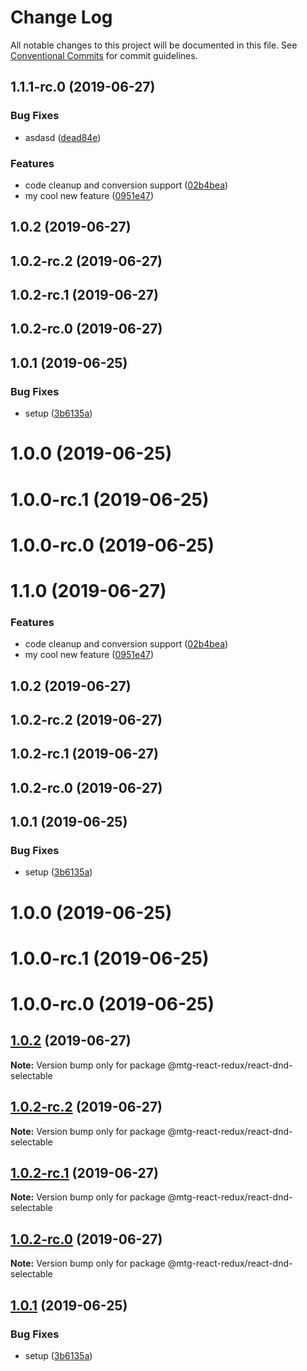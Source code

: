 # Change Log

All notable changes to this project will be documented in this file.
See [Conventional Commits](https://conventionalcommits.org) for commit guidelines.

## 1.1.1-rc.0 (2019-06-27)


### Bug Fixes

* asdasd ([dead84e](https://github.com/okonech/mtg-react-redux/commit/dead84e))


### Features

* code cleanup and conversion support ([02b4bea](https://github.com/okonech/mtg-react-redux/commit/02b4bea))
* my cool new feature ([0951e47](https://github.com/okonech/mtg-react-redux/commit/0951e47))



## 1.0.2 (2019-06-27)



## 1.0.2-rc.2 (2019-06-27)



## 1.0.2-rc.1 (2019-06-27)



## 1.0.2-rc.0 (2019-06-27)



## 1.0.1 (2019-06-25)


### Bug Fixes

* setup ([3b6135a](https://github.com/okonech/mtg-react-redux/commit/3b6135a))



# 1.0.0 (2019-06-25)



# 1.0.0-rc.1 (2019-06-25)



# 1.0.0-rc.0 (2019-06-25)






# 1.1.0 (2019-06-27)


### Features

* code cleanup and conversion support ([02b4bea](https://github.com/okonech/mtg-react-redux/commit/02b4bea))
* my cool new feature ([0951e47](https://github.com/okonech/mtg-react-redux/commit/0951e47))



## 1.0.2 (2019-06-27)



## 1.0.2-rc.2 (2019-06-27)



## 1.0.2-rc.1 (2019-06-27)



## 1.0.2-rc.0 (2019-06-27)



## 1.0.1 (2019-06-25)


### Bug Fixes

* setup ([3b6135a](https://github.com/okonech/mtg-react-redux/commit/3b6135a))



# 1.0.0 (2019-06-25)



# 1.0.0-rc.1 (2019-06-25)



# 1.0.0-rc.0 (2019-06-25)





## [1.0.2](https://github.com/okonech/mtg-react-redux/compare/v1.0.2-rc.2...v1.0.2) (2019-06-27)

**Note:** Version bump only for package @mtg-react-redux/react-dnd-selectable





## [1.0.2-rc.2](https://github.com/okonech/mtg-react-redux/compare/v1.0.2-rc.1...v1.0.2-rc.2) (2019-06-27)

**Note:** Version bump only for package @mtg-react-redux/react-dnd-selectable





## [1.0.2-rc.1](https://github.com/okonech/mtg-react-redux/compare/v1.0.2-rc.0...v1.0.2-rc.1) (2019-06-27)

**Note:** Version bump only for package @mtg-react-redux/react-dnd-selectable





## [1.0.2-rc.0](https://github.com/okonech/mtg-react-redux/compare/v1.0.1...v1.0.2-rc.0) (2019-06-27)

**Note:** Version bump only for package @mtg-react-redux/react-dnd-selectable





## [1.0.1](https://github.com/okonech/mtg-react-redux/compare/v1.0.0...v1.0.1) (2019-06-25)


### Bug Fixes

* setup ([3b6135a](https://github.com/okonech/mtg-react-redux/commit/3b6135a))
